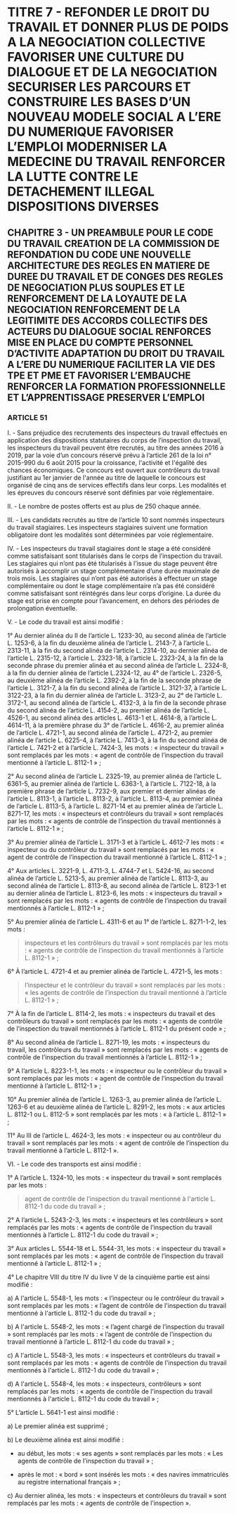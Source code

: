 # TITRE 7 - REFONDER LE DROIT DU TRAVAIL ET DONNER PLUS DE POIDS A LA NEGOCIATION COLLECTIVE FAVORISER UNE CULTURE DU DIALOGUE ET DE LA NEGOCIATION SECURISER LES PARCOURS ET CONSTRUIRE LES BASES D’UN NOUVEAU MODELE SOCIAL A L’ERE DU NUMERIQUE FAVORISER L’EMPLOI MODERNISER LA MEDECINE DU TRAVAIL RENFORCER LA LUTTE CONTRE LE DETACHEMENT ILLEGAL DISPOSITIONS DIVERSES 

## CHAPITRE 3 - UN PREAMBULE POUR LE CODE DU TRAVAIL CREATION DE LA COMMISSION DE REFONDATION DU CODE UNE NOUVELLE ARCHITECTURE DES REGLES EN MATIERE DE DUREE DU TRAVAIL ET DE CONGES  DES REGLES DE NEGOCIATION PLUS SOUPLES ET LE RENFORCEMENT DE LA LOYAUTE DE LA NEGOCIATION  RENFORCEMENT DE LA LEGITIMITE DES ACCORDS COLLECTIFS DES ACTEURS DU DIALOGUE SOCIAL RENFORCES MISE EN PLACE DU COMPTE PERSONNEL D’ACTIVITE ADAPTATION DU DROIT DU TRAVAIL A L’ERE DU NUMERIQUE FACILITER LA VIE DES TPE ET PME ET FAVORISER L’EMBAUCHE RENFORCER LA FORMATION PROFESSIONNELLE ET L’APPRENTISSAGE PRESERVER L’EMPLOI 

### ARTICLE 51


I. - Sans préjudice des recrutements des inspecteurs du travail effectués en application des
dispositions statutaires du corps de l’inspection du travail, les inspecteurs du travail peuvent être
recrutés, au titre des années 2016 à 2019, par la voie d’un concours réservé prévu à l’article 261
de la loi n° 2015-990 du 6 août 2015 pour la croissance, l'activité et l'égalité des chances
économiques.
Ce concours est ouvert aux contrôleurs du travail justifiant au 1er janvier de l'année au
titre de laquelle le concours est organisé de cinq ans de services effectifs dans leur corps.
Les modalités et les épreuves du concours réservé sont définies par voie réglementaire.

II. - Le nombre de postes offerts est au plus de 250 chaque année.

III. - Les candidats recrutés au titre de l’article 10 sont nommés inspecteurs du travail
stagiaires. Les inspecteurs stagiaires suivent une formation obligatoire dont les modalités sont
déterminées par voie réglementaire.

IV. - Les inspecteurs du travail stagiaires dont le stage a été considéré comme satisfaisant
sont titularisés dans le corps de l’inspection du travail.
Les stagiaires qui n’ont pas été titularisés à l’issue du stage peuvent être autorisés à
accomplir un stage complémentaire d’une durée maximale de trois mois.
Les stagiaires qui n’ont pas été autorisés à effectuer un stage complémentaire ou dont le
stage complémentaire n’a pas été considéré comme satisfaisant sont réintégrés dans leur corps
d’origine.
La durée du stage est prise en compte pour l’avancement, en dehors des périodes de
prolongation éventuelle.



V. - Le code du travail est ainsi modifié :

1° Au dernier alinéa du II de l’article L. 1233-30, au second alinéa de l’article L. 1253-6,
à la fin du deuxième alinéa de l’article L. 2143-7, à l’article L. 2313-11, à la fin du second alinéa
de l’article L. 2314-10, au dernier alinéa de l’article L. 2315-12, à l’article L. 2323-18, à
l’article L. 2323-24, à la fin de la seconde phrase du premier alinéa et au second alinéa de
l’article L. 2324-8, à la fin du dernier alinéa de l’article L.2324-12, au 4° de l’article L. 2326-5,
au deuxième alinéa de l’article L. 2392-2, à la fin de la seconde phrase de l’article L. 3121-7, à la
fin du second alinéa de l’article L. 3121-37, à l’article L. 3122-23, à la fin du dernier alinéa de
l’article L. 3123-2, au 2° de l’article L. 3172-1, au second alinéa de l’article L. 4132-3, à la fin de
la seconde phrase du second alinéa de l’article L. 4154-2, au premier alinéa de
l’article L. 4526-1, au second alinéa des articles L. 4613-1 et L. 4614-8, à l’article L. 4614-11, à
la première phrase du 3° de l’article L. 4616-2, au premier alinéa de l’article L. 4721-1, au
second alinéa de l’article L. 4721-2, au premier alinéa de l’article L. 6225-4, à
l’article L. 7413-3, à la fin du second alinéa de l’article L. 7421-2 et à l’article L. 7424-3, les
mots : « inspecteur du travail » sont remplacés par les mots : « agent de contrôle de l’inspection
du travail mentionné à l’article L. 8112-1 » ;

2° Au second alinéa de l’article L. 2325-19, au premier alinéa de l’article L. 6361-5, au
premier alinéa de l’article L. 6363-1, à l’article L. 7122-18, à la première phrase de
l’article L. 7232-9, aux premier et dernier alinéas de l’article L. 8113-1, à l’article L. 8113-2, à
l’article L. 8113-4, au premier alinéa de l’article L. 8113-5, à l’article L. 8271-14 et au premier
alinéa de l’article L. 8271-17, les mots : « inspecteurs et contrôleurs du travail » sont remplacés
par les mots : « agents de contrôle de l’inspection du travail mentionnés à l’article L. 8112-1 » ;

3° Au premier alinéa de l’article L. 3171-3 et à l’article L. 4612-7 les mots : « inspecteur
ou du contrôleur du travail » sont remplacés par les mots : « agent de contrôle de l’inspection du
travail mentionné à l’article L. 8112-1 » ;

4° Aux articles L. 3221-9, L. 4711-3, L. 4744-7 et L. 5424-16, au second alinéa de
l’article L. 5213-5, au premier alinéa de l’article L. 8113-3, au second alinéa de
l’article L. 8113-8, au second alinéa de l’article L. 8123-1 et au dernier alinéa de
l’article L. 8123-6, les mots : « inspecteurs du travail » sont remplacés par les mots : « agents de
contrôle de l’inspection du travail mentionnés à l’article L. 8112-1 » ;

5° Au premier alinéa de l’article L. 4311-6 et au 1° de l’article L. 8271-1-2, les mots :

> inspecteurs et les contrôleurs du travail » sont remplacés par les mots : « agents de contrôle de
l’inspection du travail mentionnés à l’article L. 8112-1 » ;

6° À l’article L. 4721-4 et au premier alinéa de l’article L. 4721-5, les mots :

> l’inspecteur et le contrôleur du travail » sont remplacés par les mots : « les agents de contrôle
de l’inspection du travail mentionné à l’article L. 8112-1 » ;

7° À la fin de l’article L. 8114-2, les mots : « inspecteurs du travail et des contrôleurs du
travail » sont remplacés par les mots : « agents de contrôle de l’inspection du travail mentionnés
à l’article L. 8112-1 du présent code » ;

8° Au second alinéa de l’article L. 8271-19, les mots : « inspecteurs du travail, les
contrôleurs du travail » sont remplacés par les mots : « agents de contrôle de l’inspection du
travail mentionnés à l’article L. 8112-1 » ;



9° A l’article L. 8223-1-1, les mots : « inspecteur ou le contrôleur du travail » sont
remplacés par les mots : « agent de contrôle de l’inspection du travail mentionné à
l’article L. 8112-1 » ;

10° Au premier alinéa de l’article L. 1263-3, au premier alinéa de l’article L. 1263-6 et au
deuxième alinéa de l’article L. 8291-2, les mots : « aux articles L. 8112-1 ou L. 8112-5 » sont
remplacés par les mots : « à l’article L. 8112-1 » ;

11° Au III de l’article L. 4624-3, les mots : « inspecteur ou au contrôleur du travail » sont
remplacés par les mots : « agent de contrôle de l’inspection du travail mentionné à
l’article L. 8112-1 ».

VI. - Le code des transports est ainsi modifié :

1° A l’article L. 1324-10, les mots : « inspecteur du travail » sont remplacés par les mots :

> agent de contrôle de l’inspection du travail mentionné à l'article L. 8112-1 du code du
travail » ;

2° A l’article L. 5243-2-3, les mots : « inspecteurs et les contrôleurs » sont remplacés par
les mots : « agents de contrôle de l’inspection du travail mentionnés à l’article L. 8112-1 du code
du travail » ;

3° Aux articles L. 5544-18 et L. 5544-31, les mots : « inspecteur du travail » sont
remplacés par les mots : « agent de contrôle de l’inspection du travail mentionné à
l’article L. 8112-1 » ;

4° Le chapitre VIII du titre IV du livre V de la cinquième partie est ainsi modifié :

a) A l'article L. 5548-1, les mots : « l’inspecteur ou le contrôleur du travail » sont
remplacés par les mots : « l’agent de contrôle de l'inspection du travail mentionné à
l'article L. 8112-1 du code du travail » ;

b) A l'article L. 5548-2, les mots : « l’agent chargé de l’inspection du travail » sont
remplacés par les mots : « l’agent de contrôle de l’inspection du travail mentionné à
l’article L. 8112-1 du code du travail » ;

c) A l'article L. 5548-3, les mots : « inspecteurs et contrôleurs du travail » sont remplacés
par les mots : « agents de contrôle de l'inspection du travail mentionnés à l'article L. 8112-1 du
code du travail » ;

d) A l'article L. 5548-4, les mots : « inspecteurs, contrôleurs » sont remplacés par les
mots : « agents de contrôle de l'inspection du travail mentionnés à l'article L. 8112-1 du code du
travail » ;

5° L’article L. 5641-1 est ainsi modifié :

a) Le premier alinéa est supprimé ;



b) Le deuxième alinéa est ainsi modifié :

- au début, les mots : « ses agents » sont remplacés par les mots : « Les agents de contrôle
de l’inspection du travail » ;

- après le mot : « bord » sont insérés les mots : « des navires immatriculés au registre
international français » ;

c) Au dernier alinéa, les mots : « inspecteurs et contrôleurs du travail » sont remplacés
par les mots : « agents de contrôle de l’inspection ».
